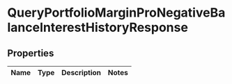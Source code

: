 

# QueryPortfolioMarginProNegativeBalanceInterestHistoryResponse


## Properties

| Name | Type | Description | Notes |
|------------ | ------------- | ------------- | -------------|



